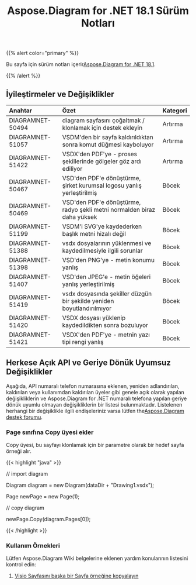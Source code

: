 ﻿---
title: Aspose.Diagram for .NET 18.1 Sürüm Notları
type: docs
weight: 120
url: /tr/net/aspose-diagram-for-net-18-1-release-notes/
---
{{% alert color="primary" %}} 

 Bu sayfa için sürüm notları içerir[Aspose.Diagram for .NET 18.1](https://www.nuget.org/packages/Aspose.Diagram/18.1.0).

{{% /alert %}} 
## **İyileştirmeler ve Değişiklikler**

|**Anahtar**|**Özet**|**Kategori**|
|:- |:- |:- |
|DIAGRAMNET-50494|diagram sayfasını çoğaltmak / klonlamak için destek ekleyin|Artırma|
|DIAGRAMNET-51057|VSDM'den bir sayfa kaldırıldıktan sonra komut düğmesi kayboluyor|Artırma|
|DIAGRAMNET-51422|VSDX'den PDF'ye - proses şekillerinde gölgeler göz ardı ediliyor|Artırma|
|DIAGRAMNET-50467|VSD'den PDF'e dönüştürme, şirket kurumsal logosu yanlış yerleştirilmiş|Böcek|
|DIAGRAMNET-50469|VSD'den PDF'e dönüştürme, radyo şekli metni normalden biraz daha yüksek|Böcek|
|DIAGRAMNET-51199|VSDM'i SVG'ye kaydederken başlık metni hizalı değil|Böcek|
|DIAGRAMNET-51388|vsdx dosyalarının yüklenmesi ve kaydedilmesiyle ilgili sorunlar|Böcek|
|DIAGRAMNET-51398|VSD'den PNG'ye - metin konumu yanlış|Böcek|
|DIAGRAMNET-51407|VSD'den JPEG'e - metin öğeleri yanlış yerleştirilmiş|Böcek|
|DIAGRAMNET-51419|vsdx dosyasında şekiller düzgün bir şekilde yeniden boyutlandırılmıyor|Böcek|
|DIAGRAMNET-51420|VSDX dosyası yüklenip kaydedildikten sonra bozuluyor|Böcek|
|DIAGRAMNET-51421|VSDX'den PDF'ye - metnin yazı tipi rengi yanlış|Böcek|
## **Herkese Açık API ve Geriye Dönük Uyumsuz Değişiklikler**
Aşağıda, API numaralı telefon numarasına eklenen, yeniden adlandırılan, kaldırılan veya kullanımdan kaldırılan üyeler gibi genele açık olarak yapılan değişikliklerin ve Aspose.Diagram for .NET numaralı telefona yapılan geriye dönük uyumlu olmayan değişikliklerin bir listesi bulunmaktadır. Listelenen herhangi bir değişiklikle ilgili endişeleriniz varsa lütfen the[Aspose.Diagram destek forumu](https://forum.aspose.com/c/diagram/17).
### **Page sınıfına Copy üyesi ekler**
Copy üyesi, bu sayfayı klonlamak için bir parametre olarak bir hedef sayfa örneği alır.

{{< highlight "java" >}}

 // import diagram

Diagram diagram = new Diagram(dataDir + "Drawing1.vsdx");

Page newPage = new Page(1);

// copy diagram

newPage.Copy(diagram.Pages[0]);

{{< /highlight >}}
### **Kullanım Örnekleri**
Lütfen Aspose.Diagram Wiki belgelerine eklenen yardım konularının listesini kontrol edin:

1. [Visio Sayfasını başka bir Sayfa örneğine kopyalayın](https://docs.aspose.com/diagram/net/retrieve-get-copy-and-insert-a-page/#copy-visio-page-to-another-page-instance)
